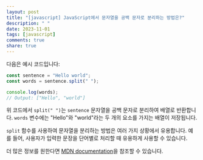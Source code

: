 ```yaml
---
layout: post
title: "[javascript] JavaScript에서 문자열을 공백 문자로 분리하는 방법은?"
description: " "
date: 2023-11-01
tags: [javascript]
comments: true
share: true
---
```


다음은 예시 코드입니다:

```javascript
const sentence = "Hello world";
const words = sentence.split(" ");

console.log(words);
// Output: ["Hello", "world"]
```

위 코드에서 `split(" ")`는 `sentence` 문자열을 공백 문자로 분리하여 배열로 반환합니다. `words` 변수에는 "Hello"와 "world"라는 두 개의 요소를 가지는 배열이 저장됩니다.

`split` 함수를 사용하여 문자열을 분리하는 방법은 여러 가지 상황에서 유용합니다. 예를 들어, 사용자가 입력한 문장을 단어별로 처리할 때 유용하게 사용할 수 있습니다.

더 많은 정보를 원한다면 [MDN documentation](https://developer.mozilla.org/ko/docs/Web/JavaScript/Reference/Global_Objects/String/split)을 참조할 수 있습니다.